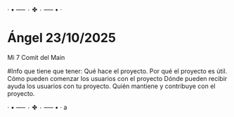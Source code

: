 · • —– ٠ ✤ ٠ —– • ·
# Ángel 23/10/2025
Mi 7 Comit del Main

#Info que tiene que tener:
Qué hace el proyecto.
Por qué el proyecto es útil.
Cómo pueden comenzar los usuarios con el proyecto
Dónde pueden recibir ayuda los usuarios con tu proyecto.
Quién mantiene y contribuye con el proyecto.

· • —– ٠ ✤ ٠ —– • ·
a